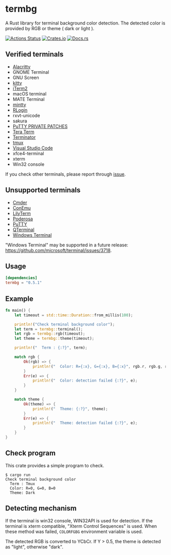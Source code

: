 # termbg
A Rust library for terminal background color detection.
The detected color is provided by RGB or theme ( dark or light ).

[![Actions Status](https://github.com/dalance/termbg/workflows/Rust/badge.svg)](https://github.com/dalance/termbg/actions)
[![Crates.io](https://img.shields.io/crates/v/termbg.svg)](https://crates.io/crates/termbg)
[![Docs.rs](https://docs.rs/termbg/badge.svg)](https://docs.rs/termbg)

## Verified terminals

* [Alacritty](https://github.com/alacritty/alacritty)
* GNOME Terminal
* GNU Screen
* [kitty](https://sw.kovidgoyal.net/kitty/)
* [iTerm2](https://iterm2.com)
* macOS terminal
* MATE Terminal
* [mintty](https://mintty.github.io)
* [RLogin](http://nanno.dip.jp/softlib/man/rlogin/)
* rxvt-unicode
* sakura
* [PuTTY PRIVATE PATCHES](https://ice.hotmint.com/putty/)
* [Tera Term](https://ttssh2.osdn.jp)
* [Terminator](https://terminator-gtk3.readthedocs.io/en/latest/)
* [tmux](https://github.com/tmux/tmux)
* [Visual Studio Code](https://code.visualstudio.com)
* xfce4-terminal
* xterm
* Win32 console

If you check other terminals, please report through [issue](https://github.com/dalance/termbg/issues).

## Unsupported terminals

* [Cmder](https://cmder.app)
* [ConEmu](https://conemu.github.io)
* [LilyTerm](https://github.com/Tetralet/LilyTerm)
* [Poderosa](https://ja.poderosa-terminal.com)
* [PuTTY](https://www.putty.org)
* [QTerminal](https://github.com/lxqt/qterminal)
* [Windows Terminal](https://github.com/microsoft/terminal)

"Windows Terminal" may be supported in a future release: https://github.com/microsoft/terminal/issues/3718.

## Usage

```Cargo.toml
[dependencies]
termbg = "0.5.1"
```

## Example

```rust
fn main() {
    let timeout = std::time::Duration::from_millis(100);

    println!("Check terminal background color");
    let term = termbg::terminal();
    let rgb = termbg::rgb(timeout);
    let theme = termbg::theme(timeout);

    println!("  Term : {:?}", term);

    match rgb {
        Ok(rgb) => {
            println!("  Color: R={:x}, G={:x}, B={:x}", rgb.r, rgb.g, rgb.b);
        }
        Err(e) => {
            println!("  Color: detection failed {:?}", e);
        }
    }

    match theme {
        Ok(theme) => {
            println!("  Theme: {:?}", theme);
        }
        Err(e) => {
            println!("  Theme: detection failed {:?}", e);
        }
    }
}
```

## Check program

This crate provides a simple program to check.

```console
$ cargo run
Check terminal background color
  Term : Tmux
  Color: R=0, G=0, B=0
  Theme: Dark
```

## Detecting mechanism

If the terminal is win32 console, WIN32API is used for detection.
If the terminal is xterm compatible, "Xterm Control Sequences" is used.
When these method was failed, `COLORFGBG` environment variable is used.

The detected RGB is converted to YCbCr.
If Y > 0.5, the theme is detected as "light", otherwise "dark".
